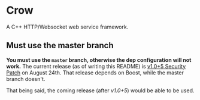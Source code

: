 # Crow

A C++ HTTP/Websocket web service framework.

## Must use the master branch

**You must use the `master` branch, otherwise the dep configuration will not work.**
The current release (as of writing this README) is
[v1.0+5 Security Patch](https://github.com/CrowCpp/Crow/releases/tag/v1.0%2B5) on August 24th.
That release depends on Boost, while the master branch doesn't.

That being said, the coming release (after *v1.0+5*) would be able to be used.
